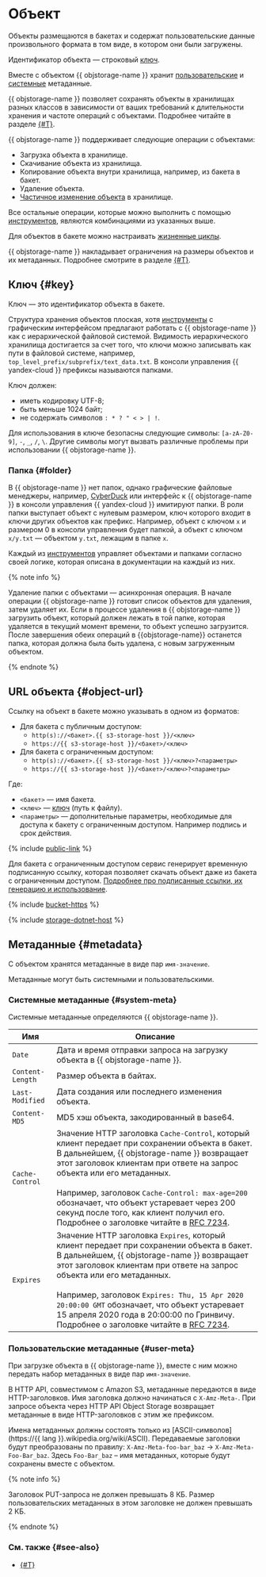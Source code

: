 # Объект

Объекты размещаются в бакетах и содержат пользовательские данные произвольного формата в том виде, в котором они были загружены.

Идентификатор объекта — строковый [ключ](#key).

Вместе с объектом {{ objstorage-name }} хранит [пользовательские](#user-meta) и [системные](#system-meta) метаданные.

{{ objstorage-name }} позволяет сохранять объекты в хранилищах разных классов в зависимости от ваших требований к длительности хранения и частоте операций с объектами. Подробнее читайте в разделе [{#T}](storage-class.md).

{{ objstorage-name }} поддерживает следующие операции с объектами:

* Загрузка объекта в хранилище.
* Скачивание объекта из хранилища.
* Копирование объекта внутри хранилища, например, из бакета в бакет.
* Удаление объекта.
* [Частичное изменение объекта](object-patch.md) в хранилище.

Все остальные операции, которые можно выполнить с помощью [инструментов](../tools/index.md), являются комбинациями из указанных выше.

Для объектов в бакете можно настраивать [жизненные циклы](lifecycles.md).

{{ objstorage-name }} накладывает ограничения на размеры объектов и их метаданных. Подробнее смотрите в разделе [{#T}](limits.md).

## Ключ {#key}

Ключ — это идентификатор объекта в бакете.

Структура хранения объектов плоская, хотя [инструменты](../tools/index.md) с графическим интерфейсом предлагают работать с {{ objstorage-name }} как с иерархической файловой системой. Видимость иерархического хранилища достигается за счет того, что ключи можно записывать как пути в файловой системе, например, `top_level_prefix/subprefix/text_data.txt`. В консоли управления {{ yandex-cloud }} префиксы называются папками.

Ключ должен:

- иметь кодировку UTF-8;
- быть меньше 1024 байт;
- не содержать символов `: * ? " < > | !`.

Для использования в ключе безопасны следующие символы: `[a-zA-Z0-9]`, `-`, `_`, `/`, `\`. Другие символы могут вызвать различные проблемы при использовании {{ objstorage-name }}.

### Папка {#folder}

В {{ objstorage-name }} нет папок, однако графические файловые менеджеры, например, [CyberDuck](../tools/cyberduck.md) или интерфейс к {{ objstorage-name }} в консоли управления {{ yandex-cloud }} имитируют папки. В роли папки выступает объект с нулевым размером, ключ которого входит в ключи других объектов как префикс. Например, объект с ключом `x` и размером 0 в консоли управления будет папкой, а объект с ключом `x/y.txt` — объектом `y.txt`, лежащим в папке `x`.

Каждый из [инструментов](../tools/index.md) управляет объектами и папками согласно своей логике, которая описана в документации на каждый из них.

{% note info %}

Удаление папки с объектами — асинхронная операция. В начале операции {{ objstorage-name }} готовит список объектов для удаления, затем удаляет их. Если в процессе удаления в {{ objstorage-name }} загрузить объект, который должен лежать в той папке, которая удаляется в текущий момент времени, то объект успешно загрузится. После завершения обеих операций в {{objstorage-name}} останется папка, которая должна была быть удалена, с новым загруженным объектом.

{% endnote %}

## URL объекта {#object-url}

Ссылку на объект в бакете можно указывать в одном из форматов:
- Для бакета с публичным доступом:
  - `http(s)://<бакет>.{{ s3-storage-host }}/<ключ>`
  - `https://{{ s3-storage-host }}/<бакет>/<ключ>`
- Для бакета с ограниченным доступом:
  - `http(s)://<бакет>.{{ s3-storage-host }}/<ключ>?<параметры>`
  - `https://{{ s3-storage-host }}/<бакет>/<ключ>?<параметры>`

Где:

* `<бакет>` — имя бакета.
* `<ключ>` — [ключ](#key) (путь к файлу).
* `<параметры>` — дополнительные параметры, необходимые для доступа к бакету с ограниченным доступом. Например подпись и срок действия.

{% include [public-link](../../_includes/storage/public-link.md) %}

Для бакета с ограниченным доступом сервис генерирует временную подписанную ссылку, которая позволяет скачать объект даже из бакета с ограниченным доступом. [Подробнее про подписанные ссылки, их генерацию и использование](pre-signed-urls.md).

{% include [bucket-https](../../_includes/storage/bucket-https.md) %}

{% include [storage-dotnet-host](../_includes_service/storage-dotnet-host.md) %}

## Метаданные {#metadata}

С объектом хранятся метаданные в виде пар `имя-значение`.

Метаданные могут быть системными и пользовательскими.

### Системные метаданные {#system-meta}

Системные метаданные определяются {{ objstorage-name }}.

Имя | Описание
----- | -----
`Date` | Дата и время отправки запроса на загрузку объекта в {{ objstorage-name }}.
`Content-Length` | Размер объекта в байтах.
`Last-Modified` | Дата создания или последнего изменения объекта.
`Content-MD5` | MD5 хэш объекта, закодированный в base64.
`Cache-Control` | Значение HTTP заголовка `Cache-Control`, который клиент передает при сохранении объекта в бакет. В дальнейшем, {{ objstorage-name }} возвращает этот заголовок клиентам при ответе на запрос объекта или его метаданных.<br/><br/>Например, заголовок `Cache-Control: max-age=200` обозначает, что объект устаревает через 200 секунд после того, как клиент получил его. Подробнее о заголовке читайте в [RFC 7234](https://tools.ietf.org/html/rfc7234#section-5.2).
`Expires` | Значение HTTP заголовка `Expires`, который клиент передает при сохранении объекта в бакет. В дальнейшем, {{ objstorage-name }} возвращает этот заголовок клиентам при ответе на запрос объекта или его метаданных.<br/><br/>Например, заголовок `Expires: Thu, 15 Apr 2020 20:00:00 GMT` обозначает, что объект устаревает 15 апреля 2020 года в 20:00:00 по Гринвичу. Подробнее о заголовке читайте в [RFC 7234](https://tools.ietf.org/html/rfc7234#section-5.3).


### Пользовательские метаданные {#user-meta}

При загрузке объекта в {{ objstorage-name }}, вместе с ним можно передать набор метаданных в виде пар `имя-значение`.

В HTTP API, совместимом с Amazon S3, метаданные передаются в виде HTTP-заголовков. Имя заголовка должно начинаться с `X-Amz-Meta-`. При запросе объекта через HTTP API Object Storage возвращает метаданные в виде HTTP-заголовков с этим же префиксом.

Имена метаданных должны состоять только из [ASCII-символов](https://{{ lang }}.wikipedia.org/wiki/ASCII). Передаваемые заголовки будут преобразованы по правилу: `X-Amz-Meta-foo-bar_baz` → `X-Amz-Meta-Foo-Bar_baz`. Здесь `Foo-Bar_baz` – имя метаданных, которые будут сохранены вместе с объектом.

{% note info %}

Заголовок PUT-запроса не должен превышать 8 КБ. Размер пользовательских метаданных в этом заголовке не должен превышать 2 КБ.

{% endnote %}


### См. также {#see-also}

* [{#T}](../security/overview.md)
